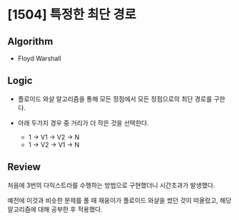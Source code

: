# [1504] 특정한 최단 경로

## Algorithm

- Floyd Warshall

## Logic

- 플로이드 와샬 알고리즘을 통해 모든 정점에서 모든 정점으로의 최단 경로를 구한다.

- 아래 두가지 경우 중 거리가 더 작은 것을 선택한다.

  - 1 -> V1 -> V2 -> N
  - 1 -> V2 -> V1 -> N

## Review

처음에 3번의 다익스트라를 수행하는 방법으로 구현했더니 시간초과가 발생했다.

예전에 이것과 비슷한 문제를 풀 때 재웅이가 플로이드 와샬을 썼던 것이 떠올랐고, 해당 알고리즘에 대해 공부한 후 적용했다.
